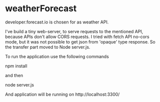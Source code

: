 # weatherForecast

developer.forecast.io is chosen for as weather API.

I've build a tiny web-server, to serve requests to the mentioned API, because APIs don't allow CORS requests.
I tried with fetch API no-cors mode, but it was not possible to get json from 'opaque' type response. So the transfer part 
moved to Node server.js.

To run the application use the following commands

npm install

and then

node server.js

And application will be running on http://localhost:3300/
